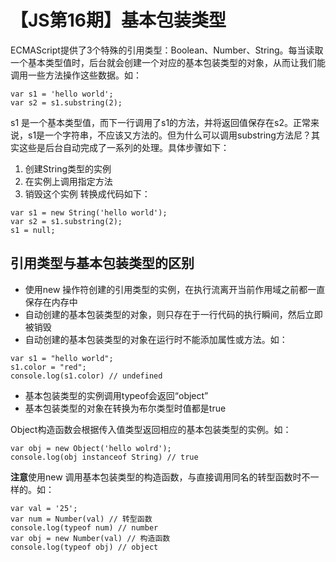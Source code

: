 # 【JS第16期】基本包装类型

ECMAScript提供了3个特殊的引用类型：Boolean、Number、String。每当读取一个基本类型值时，后台就会创建一个对应的基本包装类型的对象，从而让我们能调用一些方法操作这些数据。如：
```
var s1 = 'hello world';
var s2 = s1.substring(2);
```
s1 是一个基本类型值，而下一行调用了s1的方法，并将返回值保存在s2。正常来说，s1是一个字符串，不应该又方法的。但为什么可以调用substring方法尼？其实这些是后台自动完成了一系列的处理。具体步骤如下：
1. 创建String类型的实例
2. 在实例上调用指定方法
3. 销毁这个实例
转换成代码如下：
```
var s1 = new String('hello world');
var s2 = s1.substring(2);
s1 = null;
```
## 引用类型与基本包装类型的区别
- 使用new 操作符创建的引用类型的实例，在执行流离开当前作用域之前都一直保存在内存中
- 自动创建的基本包装类型的对象，则只存在于一行代码的执行瞬间，然后立即被销毁
- 自动创建的基本包装类型的对象在运行时不能添加属性或方法。如：
```
var s1 = "hello world";
s1.color = "red";
console.log(s1.color) // undefined
```
- 基本包装类型的实例调用typeof会返回“object”
- 基本包装类型的对象在转换为布尔类型时值都是true

Object构造函数会根据传入值类型返回相应的基本包装类型的实例。如：
```
var obj = new Object('hello wolrd');
console.log(obj instanceof String) // true
```

**注意**使用new 调用基本包装类型的构造函数，与直接调用同名的转型函数时不一样的。如：
```
var val = '25';
var num = Number(val) // 转型函数
console.log(typeof num) // number
var obj = new Number(val) // 构造函数
console.log(typeof obj) // object
```
